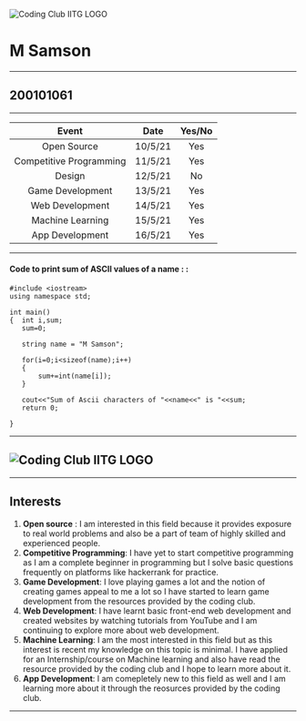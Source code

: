 ![Coding Club IITG LOGO ](https://github.com/Fleonex/open_source_submission/blob/main/Group%2095.png?raw=true)
 
 # **M Samson**  
 ---  
 
 ## 200101061  
 
 --- 
 
 
| Event | Date | Yes/No |
|:--------:|:-------:|:------:|
|Open Source|10/5/21|Yes|
|Competitive Programming|11/5/21|Yes
|Design|12/5/21|No|
|Game Development|13/5/21|Yes|
|Web Development|14/5/21|Yes|
|Machine Learning|15/5/21|Yes|
|App Development|16/5/21|Yes|
---
#### **Code to print sum of ASCII values of a name : :**
```
#include <iostream>
using namespace std;

int main()
{  int i,sum;
   sum=0;
   
   string name = "M Samson";
   
   for(i=0;i<sizeof(name);i++)
   {
       sum+=int(name[i]);
   }
   
   cout<<"Sum of Ascii characters of "<<name<<" is "<<sum;
   return 0;
   
}
```
---

![Coding Club IITG LOGO ](https://github.com/codingiitg/open_source_submission/raw/main/coding-club%20logo.png)
---
---
## **Interests**

1. **Open source** : I am interested in this field because it provides exposure to real world problems and also be a part of team of highly skilled and experienced people.
2. **Competitive Programming**: I have yet to start competitive programming as I am a complete beginner in programming but I solve basic questions frequently on platforms like hackerrank for practice.
3. **Game Development**: I love playing games a lot and the notion of creating games appeal to me a lot so I have started to learn game development from the resources provided by the coding club.
4. **Web Development**: I have learnt basic front-end web development and created websites by watching tutorials from YouTube and I am continuing to explore more about web development.
5. **Machine Learning**: I am the most interested in this field but as this interest is recent my knowledge on this topic is minimal. I have applied for an Internship/course on Machine learning and also have read the resource provided by the coding club and I hope to learn more about it.
6. **App Development**: I am comepletely new to this field as well and I am learning more about it through the reosurces provided by the coding club.
---

